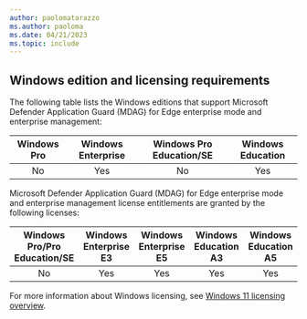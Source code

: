 ```yaml
---
author: paolomatarazzo
ms.author: paoloma
ms.date: 04/21/2023
ms.topic: include
---
```


## Windows edition and licensing requirements

The following table lists the Windows editions that support Microsoft Defender Application Guard (MDAG) for Edge enterprise mode and enterprise management:

|Windows Pro|Windows Enterprise|Windows Pro Education/SE|Windows Education|
|:---:|:---:|:---:|:---:|
|No|Yes|No|Yes|

Microsoft Defender Application Guard (MDAG) for Edge enterprise mode and enterprise management license entitlements are granted by the following licenses:

|Windows Pro/Pro Education/SE|Windows Enterprise E3|Windows Enterprise E5|Windows Education A3|Windows Education A5|
|:---:|:---:|:---:|:---:|:---:|
|No|Yes|Yes|Yes|Yes|

For more information about Windows licensing, see [Windows 11 licensing overview](https://learn.microsoft.com).
